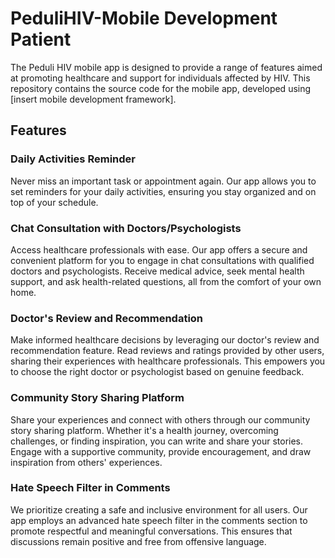 # PeduliHIV-Mobile Development Patient

The Peduli HIV mobile app is designed to provide a range of features aimed at promoting healthcare and support for individuals affected by HIV. This repository contains the source code for the mobile app, developed using [insert mobile development framework].

## Features

### Daily Activities Reminder

Never miss an important task or appointment again. Our app allows you to set reminders for your daily activities, ensuring you stay organized and on top of your schedule.

### Chat Consultation with Doctors/Psychologists

Access healthcare professionals with ease. Our app offers a secure and convenient platform for you to engage in chat consultations with qualified doctors and psychologists. Receive medical advice, seek mental health support, and ask health-related questions, all from the comfort of your own home.

### Doctor's Review and Recommendation
Make informed healthcare decisions by leveraging our doctor's review and recommendation feature. Read reviews and ratings provided by other users, sharing their experiences with healthcare professionals. This empowers you to choose the right doctor or psychologist based on genuine feedback.

### Community Story Sharing Platform

Share your experiences and connect with others through our community story sharing platform. Whether it's a health journey, overcoming challenges, or finding inspiration, you can write and share your stories. Engage with a supportive community, provide encouragement, and draw inspiration from others' experiences.

### Hate Speech Filter in Comments

We prioritize creating a safe and inclusive environment for all users. Our app employs an advanced hate speech filter in the comments section to promote respectful and meaningful conversations. This ensures that discussions remain positive and free from offensive language.
